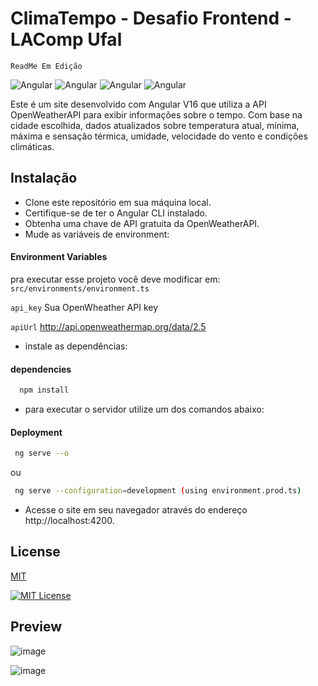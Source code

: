 
# ClimaTempo - Desafio Frontend - LAComp Ufal

``ReadMe Em Edição``

![Angular](	https://img.shields.io/badge/Angular-DD0031?style=for-the-badge&logo=angular&logoColor=white) ![Angular](	https://img.shields.io/badge/HTML5-E34F26?style=for-the-badge&logo=html5&logoColor=white) ![Angular](	https://img.shields.io/badge/CSS3-1572B6?style=for-the-badge&logo=css3&logoColor=white) ![Angular](	https://img.shields.io/badge/TypeScript-F7DF1E?style=for-the-badge&logo=typescript&logoColor=black) 

Este é um site desenvolvido com Angular V16 que utiliza a API OpenWeatherAPI para exibir informações sobre o tempo. Com base na cidade escolhida,  dados atualizados sobre temperatura atual, mínima, máxima e sensação térmica, umidade, velocidade do vento e condições climáticas.

## Instalação 

- Clone este repositório em sua máquina local.
- Certifique-se de ter o Angular CLI instalado.
- Obtenha uma chave de API gratuita da OpenWeatherAPI.
- Mude as variáveis  de environment:

####  Environment Variables

pra executar esse projeto você deve modificar em: ``src/environments/environment.ts``

`api_key` Sua OpenWheather API key

`apiUrl` http://api.openweathermap.org/data/2.5

- instale as dependências:


#### dependencies



```bash
  npm install
```
    
    

- para executar o servidor utilize um dos comandos abaixo:

#### Deployment



```bash
 ng serve --o
```
ou
```bash
 ng serve --configuration=development (using environment.prod.ts)
 ```
- Acesse o site em seu navegador através do endereço http://localhost:4200.

## License

[MIT](https://choosealicense.com/licenses/mit/)

[![MIT License](https://img.shields.io/badge/License-MIT-green.svg)](https://choosealicense.com/licenses/mit/)



## Preview

![image](https://github.com/Eu-FelipeDev/teste-LAComp-Frontend/assets/128178415/44784864-31a0-4907-878e-d33eb581a5d3)

![image](https://github.com/Eu-FelipeDev/teste-LAComp-Frontend/assets/128178415/d3111a33-8395-48b5-a9a9-ffa06707d87c)


 
    
    


